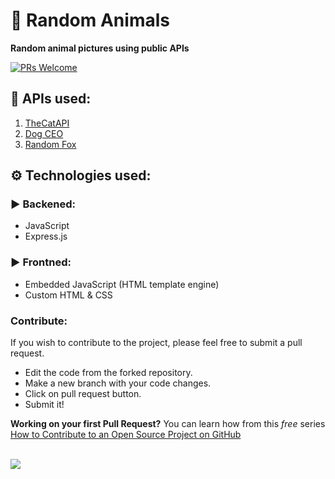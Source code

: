 # 🌈 Random Animals
**Random animal pictures using public APIs**

[![PRs Welcome](https://img.shields.io/badge/PRs-welcome-brightgreen.svg?style=flat-square)](http://makeapullrequest.com) 

## 📡 APIs used:
1. [TheCatAPI](https://thecatapi.com/)
2. [Dog CEO](https://dog.ceo/)
3. [Random Fox](https://randomfox.ca/)

## ⚙️ Technologies used:
### ▶️ Backened:
- JavaScript
- Express.js
### ▶️ Frontned:
- Embedded JavaScript (HTML template engine)
- Custom HTML & CSS 

### Contribute: 

If you wish to contribute to the project, please feel free to submit a pull request.
+ Edit the code from the forked repository.
+ Make a new branch with your code changes.
+ Click on pull request button.
+ Submit it! 

**Working on your first Pull Request?** You can learn how from this *free* series [How to Contribute to an Open Source Project on GitHub](https://egghead.io/series/how-to-contribute-to-an-open-source-project-on-github) 


<br/>
<a href="https://discord.gg/JahbJww"><img src="https://img.shields.io/badge/Discord-Supriyo%232199-blue"></a>
